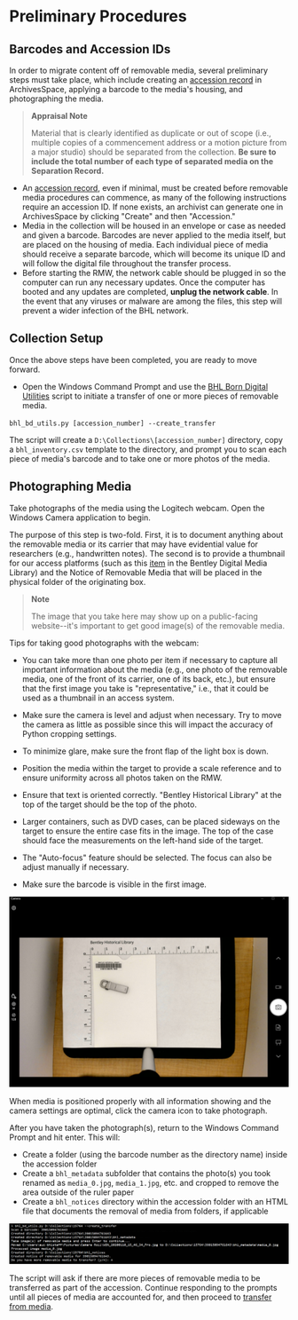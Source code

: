 # Preliminary Procedures

## Barcodes and Accession IDs
In order to migrate content off of removable media, several preliminary steps must take place, which include creating an [accession record](https://sites.google.com/a/umich.edu/bhl-archival-curation/accessions/archivesspace-accessions) in ArchivesSpace, applying a barcode to the media's housing, and photographing the media.

> **Appraisal Note** 
>
> Material that is clearly identified as duplicate or out of scope (i.e., multiple copies of a commencement address or a motion picture from a major studio) should be separated from the collection. **Be sure to include the total number of each type of separated media on the Separation Record.**

- An [accession record](https://sites.google.com/a/umich.edu/bhl-archival-curation/accessions/archivesspace-accessions), even if minimal, must be created before removable media procedures can commence, as many of the following instructions require an accession ID. If none exists, an archivist can generate one in ArchivesSpace by clicking "Create" and then "Accession."
- Media in the collection will be housed in an envelope or case as needed and given a barcode. Barcodes are never applied to the media itself, but are placed on the housing of media. Each individual piece of media should receive a separate barcode, which will become its unique ID and will follow the digital file throughout the transfer process.
- Before starting the RMW, the network cable should be plugged in so the computer can run any necessary updates. Once the computer has booted and any updates are completed, **unplug the network cable**. In the event that any viruses or malware are among the files, this step will prevent a wider infection of the BHL network.

## Collection Setup
Once the above steps have been completed, you are ready to move forward.

- Open the Windows Command Prompt and use the [BHL Born Digital Utilities](https://github.com/bentley-historical-library/bhl_born_digital_utils) script to initiate a transfer of one or more pieces of removable media. 

`bhl_bd_utils.py [accession_number] --create_transfer`

The script will create a `D:\Collections\[accession_number]` directory, copy a `bhl_inventory.csv` template to the directory, and prompt you to scan each piece of media's barcode and to take one or more photos of the media.

## Photographing Media
Take photographs of the media using the Logitech webcam. Open the Windows Camera application to begin.

The purpose of this step is two-fold. First, it is to document anything about the removable media or its carrier that may have evidential value for researchers (e.g., handwritten notes). The second is to provide a thumbnail for our access platforms (such as this [item](https://bentley.mivideo.it.umich.edu/media/t/1_s4ho26s7) in the Bentley Digital Media Library) and the Notice of Removable Media that will be placed in the physical folder of the originating box.

>**Note**
>
>The image that you take here may show up on a public-facing website--it's important to get good image(s) of the removable media.

Tips for taking good photographs with the webcam:

- You can take more than one photo per item if necessary to capture all important information about the media (e.g., one photo of the removable media, one of the front of its carrier, one of its back, etc.), but ensure that the first image you take is "representative," i.e., that it could be used as a thumbnail in an access system.

- Make sure the camera is level and adjust when necessary. Try to move the camera as little as possible since this will impact the accuracy of Python cropping settings.

- To minimize glare, make sure the front flap of the light box is down.

- Position the media within the target to provide a scale reference and to ensure uniformity across all photos taken on the RMW. 

- Ensure that text is oriented correctly. "Bentley Historical Library" at the top of the target should be the top of the photo. 

- Larger containers, such as DVD cases, can be placed sideways on the target to ensure the entire case fits in the image. The top of the case should face the measurements on the left-hand side of the target.

- The "Auto-focus" feature should be selected. The focus can also be adjust manually if necessary.

- Make sure the barcode is visible in the first image. 

![Image Capture](images/image_capture.png "Image Capture")

When media is positioned properly with all information showing and the camera settings are optimal, click the camera icon to take photograph.

After you have taken the photograph(s), return to the Windows Command Prompt and hit enter. This will:

- Create a folder (using the barcode number as the directory name) inside the accession folder
- Create a `bhl_metadata` subfolder that contains the photo(s) you took renamed as `media_0.jpg`, `media_1.jpg`, etc. and cropped to remove the area outside of the ruler paper
- Create a `bhl_notices` directory within the accession folder with an HTML file that documents the removal of media from folders, if applicable

![Create Transfer](images/create_transfer.png "Create Transfer")

The script will ask if there are more pieces of removable media to be transferred as part of the accession. Continue responding to the prompts until all pieces of media are accounted for, and then proceed to [transfer from media](transfer_from_media.md).